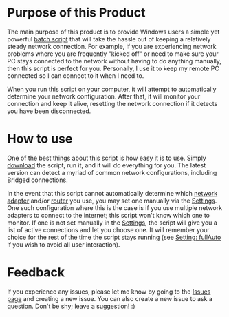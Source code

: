 # Purpose of this Product #

The main purpose of this product is to provide Windows users a simple yet powerful <a href='http://en.wikipedia.org/wiki/Batch_file' title="If you don't know what this is, just think of it as a Windows program that can be edited with Notepad">batch script</a> that will take the hassle out of keeping a relatively steady network connection. For example, if you are experiencing network problems where you are frequently "kicked off" or need to make sure your PC stays connected to the network without having to do anything manually, then this script is perfect for you. Personally, I use it to keep my remote PC connected so I can connect to it when I need to.

When you run this script on your computer, it will attempt to automatically determine your network configuration. After that, it will monitor your connection and keep it alive, resetting the network connection if it detects you have been disconnected.


# How to use #

One of the best things about this script is how easy it is to use. Simply [download](Releases_and_Changelog.md) the script, run it, and it will do everything for you. The latest version can detect a myriad of common network configurations, including Bridged connections.

In the event that this script cannot automatically determine which [network adapter](FAQ_NetworkConnection.md) and/or [router](FAQ_RouterAddress.md) you use, you may set one manually via the [Settings](Settings.md). One such configuration where this is the case is if you use multiple network adapters to connect to the internet; this script won't know which one to monitor. If one is not set manually in the [Settings](Settings.md), the script will give you a list of active connections and let you choose one. It will remember your choice for the rest of the time the script stays running (see [Setting: fullAuto](fullAuto.md) if you wish to avoid all user interaction).

# Feedback #

If you experience any issues, please let me know by going to the [Issues page](https://code.google.com/p/quick-net-fix/issues/list) and creating a new issue. You can also create a new issue to ask a question. Don't be shy; leave a suggestion! :)